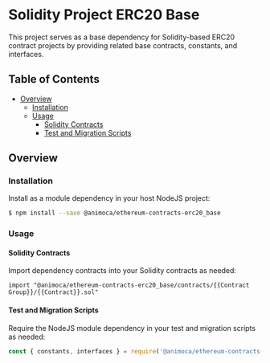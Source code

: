 # Solidity Project ERC20 Base

This project serves as a base dependency for Solidity-based ERC20 contract projects by providing related base contracts, constants, and interfaces.


## Table of Contents

- [Overview](#overview)
  * [Installation](#installation)
  * [Usage](#usage)
    - [Solidity Contracts](#solidity-contracts)
    - [Test and Migration Scripts](#test-and-migration-scripts)


## Overview


### Installation

Install as a module dependency in your host NodeJS project:

```bash
$ npm install --save @animoca/ethereum-contracts-erc20_base
```


### Usage

#### Solidity Contracts

Import dependency contracts into your Solidity contracts as needed:

```solidity
import "@animoca/ethereum-contracts-erc20_base/contracts/{{Contract Group}}/{{Contract}}.sol"
```


#### Test and Migration Scripts

Require the NodeJS module dependency in your test and migration scripts as needed:

```javascript
const { constants, interfaces } = require('@animoca/ethereum-contracts-erc20_base');
```

